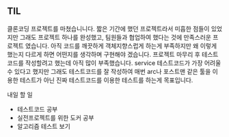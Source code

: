 ## TIL

클론코딩 프로젝트를 마쳤습니니다. 짧은 기간에 했던 프로젝트라서 미흡한 점들이 있었지만 그래도 프로젝트 하나를 완성했고, 팀원들과 협업하여 했다는 것에 만족스러운 프로젝트 였습니다.
아직 코드를 깨끗하게 객체지향스럽게 하는게 부족하지만 왜 이렇게 했는지 다르게 하면 어떤지를 생각하며 구현해야 겠습니다.
프로젝트 마무리 후 테스트코드를 작성할려고 했는데 아직 많이 부족했습니다. service 테스트코드가 가장 어려울수 있다고 했지만 그래도 테스트코드를 잘 작성하여 매번 arc나 포스트맨 같은
툴을 이용한 테스트가 아닌 진짜 테스트코드를 이용한 테스트를 하는게 목표입니다.

내일 할 일
- 테스트코드 공부
- 실전프로젝트를 위한 도커 공부
- 알고리즘 테스트 보기
